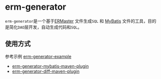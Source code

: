 # erm-generator

`erm-generator`是一个基于[ERMaster](https://sourceforge.net/projects/ermaster/)
文件生成`SQL` 
和 [MyBatis](https://github.com/mybatis/mybatis-3) 文件的工具，目的是简化`DAO`层开发，自动生成代码和`SQL`。

## 使用方式
参考示例 [erm-generator-example](./erm-generator-example)

- [erm-generator-mybatis-maven-plugin](./erm-generator-mybatis-maven-plugin)
- [erm-generator-diff-maven-plugin](./erm-generator-diff-maven-plugin)

